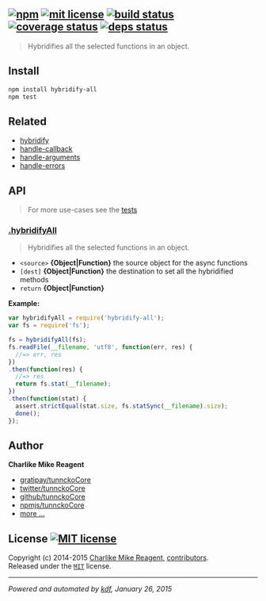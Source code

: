 ## [![npm][npmjs-img]][npmjs-url] [![mit license][license-img]][license-url] [![build status][travis-img]][travis-url] [![coverage status][coveralls-img]][coveralls-url] [![deps status][daviddm-img]][daviddm-url]

> Hybridifies all the selected functions in an object.

## Install
```bash
npm install hybridify-all
npm test
```

## Related
- [hybridify][hybridify]
- [handle-callback][handle-callback]
- [handle-arguments][handle-arguments]
- [handle-errors][handle-errors]


## API
> For more use-cases see the [tests](./test.js)

### [.hybridifyAll](./index.js#L41)
> Hybridifies all the selected functions in an object.

- `<source>` **{Object|Function}** the source object for the async functions  
- `[dest]` **{Object|Function}** the destination to set all the hybridified methods
- `return` **{Object|Function}**

**Example:**

```js
var hybridifyAll = require('hybridify-all');
var fs = require('fs');

fs = hybridifyAll(fs);
fs.readFile(__filename, 'utf8', function(err, res) {
  //=> err, res
})
.then(function(res) {
  //=> res
  return fs.stat(__filename);
})
.then(function(stat) {
  assert.strictEqual(stat.size, fs.statSync(__filename).size);
  done();
});
```


## Author
**Charlike Mike Reagent**
+ [gratipay/tunnckoCore][author-gratipay]
+ [twitter/tunnckoCore][author-twitter]
+ [github/tunnckoCore][author-github]
+ [npmjs/tunnckoCore][author-npmjs]
+ [more ...][contrib-more]


## License [![MIT license][license-img]][license-url]
Copyright (c) 2014-2015 [Charlike Mike Reagent][contrib-more], [contributors][contrib-graf].  
Released under the [`MIT`][license-url] license.


[npmjs-url]: http://npm.im/hybridify-all
[npmjs-img]: https://img.shields.io/npm/v/hybridify-all.svg?style=flat&label=hybridify-all

[coveralls-url]: https://coveralls.io/r/hybridables/hybridify-all?branch=master
[coveralls-img]: https://img.shields.io/coveralls/hybridables/hybridify-all.svg?style=flat

[license-url]: https://github.com/hybridables/hybridify-all/blob/master/license.md
[license-img]: https://img.shields.io/badge/license-MIT-blue.svg?style=flat

[travis-url]: https://travis-ci.org/hybridables/hybridify-all
[travis-img]: https://img.shields.io/travis/hybridables/hybridify-all.svg?style=flat

[daviddm-url]: https://david-dm.org/hybridables/hybridify-all
[daviddm-img]: https://img.shields.io/david/hybridables/hybridify-all.svg?style=flat

[author-gratipay]: https://gratipay.com/tunnckoCore
[author-twitter]: https://twitter.com/tunnckoCore
[author-github]: https://github.com/tunnckoCore
[author-npmjs]: https://npmjs.org/~tunnckocore

[contrib-more]: http://j.mp/1stW47C
[contrib-graf]: https://github.com/hybridables/hybridify-all/graphs/contributors

***

_Powered and automated by [kdf](https://github.com/tunnckoCore), January 26, 2015_

[hybridify]: https://github.com/hybridables/hybridify
[handle-callback]: https://github.com/hybridables/handle-callback
[handle-arguments]: https://github.com/hybridables/handle-arguments
[handle-errors]: https://github.com/hybridables/handle-errors